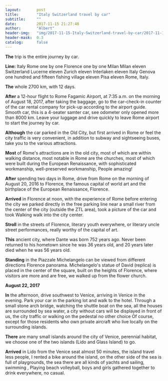 ```yaml
---
layout:       post
title:        "Italy Switzerland travel by car"
subtitle:     ""
date:         2017-11-15 21:27:48
author:       "Albert"
header-img:   "img/2017-11-15-Italy-Switzerland-travel-by-car/2017-11-15-Italy-Switzerland-travel-by-car-h.jpg"
header-mask:  0.3
catalog:      false
---
```


**The** trip is the entire journey by car.

**Line:** Italy Rome one by one Florence one by one Milan Milan eleven Switzerland Lucerne eleven Zurich eleven Interlaken eleven Italy Genova one hundred and fifteen fishing village eleven Pisa eleven Rome, Italy.

**The** whole 2700 km, with 12 days.

**After** a 12-hour flight to Rome Fagamic Airport, at 7:35 a.m. on the morning of August 18, 2017, after taking the baggage, go to the car-check-in counter of the car rental company for pick-up according to the airport guide.
Smooth car, this is a 4-seater samter car, see odometer only opened more than 8000 km. Leave your luggage and drive quickly to leave Rome airport to start the journey by car.

**Although** the car parked in the Old City, but first arrived in Rome or feel the city traffic is very convenient, in addition to subway and sightseeing buses, take you to the various attractions.

**Most** of Rome's attractions are in the old city, most of which are within walking distance, most notable in Rome are the churches, most of which were built during the European Renaissance, with sophisticated workmanship, well-preserved workmanship, People amazing!

**After** spending two days in Rome, drive from Rome on the morning of August 20, 2016 to Florence, the famous capital of world art and the birthplace of the European Renaissance, Florence.

**Arrived** in Florence at noon, with the experience of Rome before entering the city we parked directly in the free parking line near a small river from the center of the city (outside the ZTL area), took a picture of the car and took Walking walk into the city center.

**Stroll** in the streets of Florence, literary youth everywhere, or literary uncle street performances, really worthy of the capital of art.

**This** ancient city, where Dante was born 752 years ago. Never been returned to his hometown since he was 36 years old, and 20 years later died when he was 56 years old.

**Standing** in the Piazzale Michelangelo can be viewed from different directions Florence panorama. Michelangelo's statue of David (replica) is placed in the center of the square, built on the heights of Florence, where visitors are more and are free, we walked up from the flower church.

**August 22, 2017**

**In** the afternoon, drive southwest to Venice, arriving in Venice in the evening. Park your car in the parking lot and walk to the hotel. Through a small stone arch bridge, watching the shuttle boat on the sea, all the houses are surrounded by sea water, a city without cars will be displayed in front of us, the city traffic or walking on the pedestal no other choice Of course, except for those residents who own private aircraft who live locally on the surrounding islands.

**There** are many small islands around the city of Venice, perennial habitat, we choose one of the two islands (Lido and Glass Island) to go.

**Arrived** in Lido from the Venice seat almost 50 minutes, the island travel less people, I rented a bike around the island, on the other side of the sea is full of playgrounds, the sea there are all kinds of yachts and sailing, swimming , Playing beach volleyball, boys and girls gathered together to drink everywhere, no casual.
